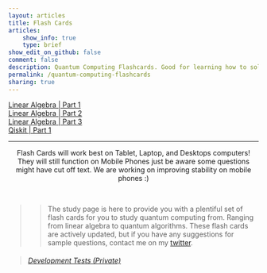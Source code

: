 ```yaml
---
layout: articles
title: Flash Cards
articles:
    show_info: true
    type: brief
show_edit_on_github: false
comment: false
description: Quantum Computing Flashcards. Good for learning how to solve linear algebra equations. And Qiskit composer, or Qiskit circuit related questions.
permalink: /quantum-computing-flashcards
sharing: true
---
```


<div class="article__content" markdown="1">

<a itemprop="headline" class="item__header" href="https://wrelks.com/quantum-computing-flashcards-easy">Linear Algebra | Part 1</a><br>
<a itemprop="headline" class="item__header" href="https://wrelks.com/quantum-computing-flashcards-medium">Linear Algebra | Part 2</a><br>
<a itemprop="headline" class="item__header" href="https://wrelks.com/quantum-computing-flashcards-hard">Linear Algebra | Part 3</a><br>
<a itemprop="headline" class="item__header" href="https://wrelks.com/quantum-computing-flashcards-hard">Qiskit | Part 1</a><br>

---

<center>
<p class="info">Flash Cards will work best on Tablet, Laptop, and Desktops computers! They will still function on Mobile Phones just be aware some questions might have cut off text. We are working on improving stability on mobile phones :)</p>
</center>

<br>

>> The study page is here to provide you with a plentiful set of flash cards for you to study quantum computing from. Ranging from linear algebra to quantum algorithms. These flash cards are actively updated, but if you have any suggestions for sample questions, contact me on my [twitter](https://twitter.com/Wrelks).

<blockquote><h6><a href="https://wrelks.com/devtests/">Development Tests <i>(Private)</i></a></h6></blockquote>

</div>
